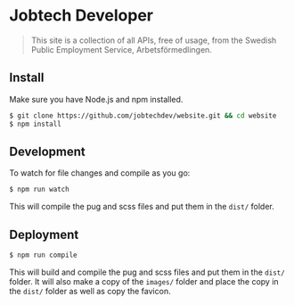 # Jobtech Developer
>This site is a collection of all APIs, free of usage, from the Swedish Public Employment Service, Arbetsförmedlingen.

## Install
Make sure you have Node.js and npm installed.

```bash
$ git clone https://github.com/jobtechdev/website.git && cd website
$ npm install
```

## Development
To watch for file changes and compile as you go:
```bash
$ npm run watch
```
This will compile the pug and scss files and put them in the `dist/` folder.

## Deployment
```bash
$ npm run compile
```
This will build and compile the pug and scss files and put them in the `dist/` folder. It will also make a copy of the `images/` folder and place the copy in the `dist/` folder as well as copy the favicon.
